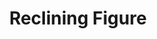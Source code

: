 ---
layout: illustration
title: Reclining Figure
type: art, figure-drawing
description: Figure Drawing of a reclining woman from March 30th, 2014.
alt: Drawing of a nude reclining woman.
medium: Vine Charcoal and white Nupastel on grey paper
large-image: reclining-figure-3-30-14-large.jpg
small-image: reclining-figure-3-30-14-small.jpg
size: 1926x1493
---
